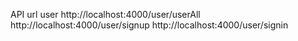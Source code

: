 
API url user
http://localhost:4000/user/userAll
http://localhost:4000/user/signup
http://localhost:4000/user/signin

